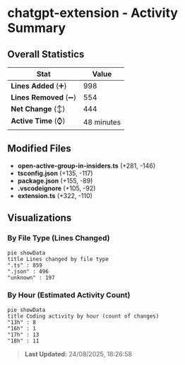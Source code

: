 # chatgpt-extension - Activity Summary 

## Overall Statistics

| Stat                   | Value                                                             |
| ---------------------- | ----------------------------------------------------------------- |
| **Lines Added** (➕)   | 998                                          |
| **Lines Removed** (➖) | 554                                        |
| **Net Change** (↕)    | 444                |
| **Active Time** (⌚)   | 48 minutes |


## Modified Files
- **open-active-group-in-insiders.ts** (+281, -146)
- **tsconfig.json** (+135, -117)
- **package.json** (+155, -89)
- **.vscodeignore** (+105, -92)
- **extension.ts** (+322, -110)

## Visualizations

### By File Type (Lines Changed)

```mermaid
pie showData
title Lines changed by file type
".ts" : 859
".json" : 496
"unknown" : 197
```

### By Hour (Estimated Activity Count)

```mermaid
pie showData
title Coding activity by hour (count of changes)
"13h" : 8
"16h" : 1
"17h" : 13
"18h" : 11
```


> **Last Updated:** 24/08/2025, 18:26:58